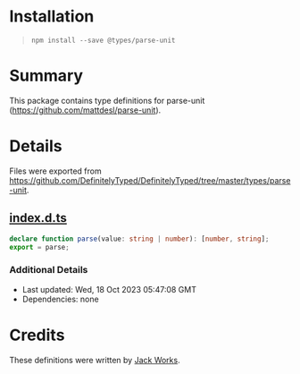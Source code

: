 # Installation
> `npm install --save @types/parse-unit`

# Summary
This package contains type definitions for parse-unit (https://github.com/mattdesl/parse-unit).

# Details
Files were exported from https://github.com/DefinitelyTyped/DefinitelyTyped/tree/master/types/parse-unit.
## [index.d.ts](https://github.com/DefinitelyTyped/DefinitelyTyped/tree/master/types/parse-unit/index.d.ts)
````ts
declare function parse(value: string | number): [number, string];
export = parse;

````

### Additional Details
 * Last updated: Wed, 18 Oct 2023 05:47:08 GMT
 * Dependencies: none

# Credits
These definitions were written by [Jack Works](https://github.com/Jack-Works).
